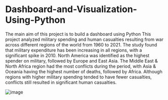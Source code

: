 # Dashboard-and-Visualization-Using-Python
The main aim of this project is to build a dashboard using Python
This project analyzed military spending and human casualties resulting from war across different regions of the world from 1960 to 2021. The study found that military expenditure has been increasing in all regions, with a significant spike in 2010. North America was identified as the highest spender on military, followed by Europe and East Asia. The Middle East & North Africa region had the most conflicts during the period, with Asia & Oceania having the highest number of deaths, followed by Africa. Although regions with higher military spending tended to have fewer casualties, conflicts still resulted in significant human casualties.

![image](https://github.com/seyifalope/Dashboard-and-Visualization-Using-Python/assets/126199071/23c5a247-cdb0-465f-9877-3cb82fd8dd04)
